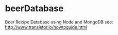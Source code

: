 beerDatabase
============

Beer Recipe Database using Node and MongoDB
see: http://www.transistor.io/howtoguide.html
